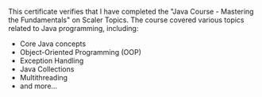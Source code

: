 This certificate verifies that I have completed the "Java Course - Mastering the Fundamentals" on Scaler Topics.
The course covered various topics related to Java programming, including:
- Core Java concepts
- Object-Oriented Programming (OOP)
- Exception Handling
- Java Collections
- Multithreading
- and more...
